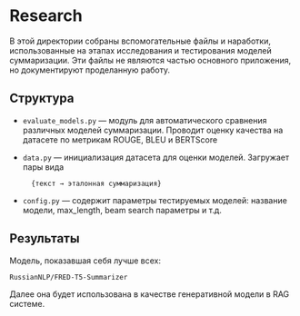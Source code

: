 # Research

В этой директории собраны вспомогательные файлы и наработки, использованные на этапах исследования и тестирования моделей суммаризации. Эти файлы не являются частью основного приложения, но документируют проделанную работу.

## Структура

- `evaluate_models.py` — модуль для автоматического сравнения различных моделей суммаризации. Проводит оценку качества на датасете по метрикам ROUGE, BLEU и BERTScore
- `data.py` — инициализация датасета для оценки моделей. Загружает пары вида

        {текст → эталонная суммаризация}

- `config.py` — содержит параметры тестируемых моделей: название модели, max_length, beam search параметры и т.д.

## Результаты

Модель, показавшая себя лучше всех:

```bash
RussianNLP/FRED-T5-Summarizer
```

Далее она будет использована в качестве генеративной модели в RAG системе.